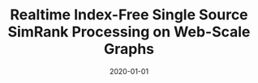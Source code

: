 ---
title: "Realtime Index-Free Single Source SimRank Processing on Web-Scale Graphs"
date: 2020-01-01
publishDate: 2020-10-17T14:59:13.218688Z
authors: ["Jieming Shi", "Tianyuan Jin", "Renchi Yang*", "Xiaokui Xiao", "Yin Yang"]
publication_types: ["2"]
abstract: ""
featured: false
venue: "Proceedings of the VLDB Endowment (PVLDB)"
paperurl: "http://www.vldb.org/pvldb/vol13/p966-shi.pdf"
code: "https://github.com/jmshi123/SimPush"
doi: "10.14778/3384345.3384347"
---